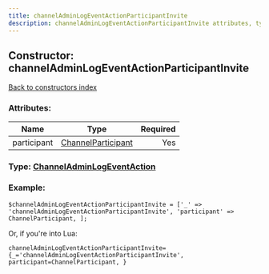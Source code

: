 ```yaml
---
title: channelAdminLogEventActionParticipantInvite
description: channelAdminLogEventActionParticipantInvite attributes, type and example
---
```

## Constructor: channelAdminLogEventActionParticipantInvite  
[Back to constructors index](index.md)



### Attributes:

| Name     |    Type       | Required |
|----------|:-------------:|---------:|
|participant|[ChannelParticipant](../types/ChannelParticipant.md) | Yes|



### Type: [ChannelAdminLogEventAction](../types/ChannelAdminLogEventAction.md)


### Example:

```
$channelAdminLogEventActionParticipantInvite = ['_' => 'channelAdminLogEventActionParticipantInvite', 'participant' => ChannelParticipant, ];
```  

Or, if you're into Lua:  


```
channelAdminLogEventActionParticipantInvite={_='channelAdminLogEventActionParticipantInvite', participant=ChannelParticipant, }

```


